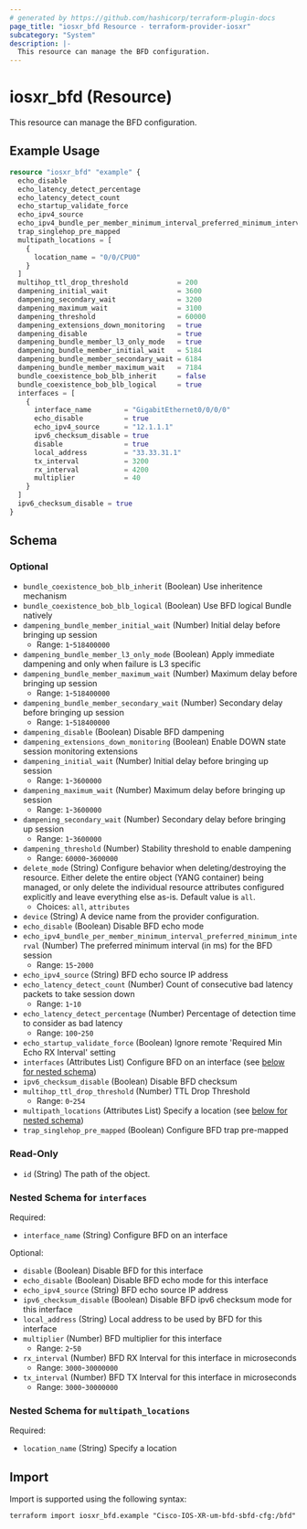 ```yaml
---
# generated by https://github.com/hashicorp/terraform-plugin-docs
page_title: "iosxr_bfd Resource - terraform-provider-iosxr"
subcategory: "System"
description: |-
  This resource can manage the BFD configuration.
---
```


# iosxr_bfd (Resource)

This resource can manage the BFD configuration.

## Example Usage

```terraform
resource "iosxr_bfd" "example" {
  echo_disable                                                            = true
  echo_latency_detect_percentage                                          = 200
  echo_latency_detect_count                                               = 10
  echo_startup_validate_force                                             = true
  echo_ipv4_source                                                        = "10.1.1.1"
  echo_ipv4_bundle_per_member_minimum_interval_preferred_minimum_interval = 200
  trap_singlehop_pre_mapped                                               = true
  multipath_locations = [
    {
      location_name = "0/0/CPU0"
    }
  ]
  multihop_ttl_drop_threshold            = 200
  dampening_initial_wait                 = 3600
  dampening_secondary_wait               = 3200
  dampening_maximum_wait                 = 3100
  dampening_threshold                    = 60000
  dampening_extensions_down_monitoring   = true
  dampening_disable                      = true
  dampening_bundle_member_l3_only_mode   = true
  dampening_bundle_member_initial_wait   = 5184
  dampening_bundle_member_secondary_wait = 6184
  dampening_bundle_member_maximum_wait   = 7184
  bundle_coexistence_bob_blb_inherit     = false
  bundle_coexistence_bob_blb_logical     = true
  interfaces = [
    {
      interface_name        = "GigabitEthernet0/0/0/0"
      echo_disable          = true
      echo_ipv4_source      = "12.1.1.1"
      ipv6_checksum_disable = true
      disable               = true
      local_address         = "33.33.31.1"
      tx_interval           = 3200
      rx_interval           = 4200
      multiplier            = 40
    }
  ]
  ipv6_checksum_disable = true
}
```

<!-- schema generated by tfplugindocs -->
## Schema

### Optional

- `bundle_coexistence_bob_blb_inherit` (Boolean) Use inheritence mechanism
- `bundle_coexistence_bob_blb_logical` (Boolean) Use BFD logical Bundle natively
- `dampening_bundle_member_initial_wait` (Number) Initial delay before bringing up session
  - Range: `1`-`518400000`
- `dampening_bundle_member_l3_only_mode` (Boolean) Apply immediate dampening and only when failure is L3 specific
- `dampening_bundle_member_maximum_wait` (Number) Maximum delay before bringing up session
  - Range: `1`-`518400000`
- `dampening_bundle_member_secondary_wait` (Number) Secondary delay before bringing up session
  - Range: `1`-`518400000`
- `dampening_disable` (Boolean) Disable BFD dampening
- `dampening_extensions_down_monitoring` (Boolean) Enable DOWN state session monitoring extensions
- `dampening_initial_wait` (Number) Initial delay before bringing up session
  - Range: `1`-`3600000`
- `dampening_maximum_wait` (Number) Maximum delay before bringing up session
  - Range: `1`-`3600000`
- `dampening_secondary_wait` (Number) Secondary delay before bringing up session
  - Range: `1`-`3600000`
- `dampening_threshold` (Number) Stability threshold to enable dampening
  - Range: `60000`-`3600000`
- `delete_mode` (String) Configure behavior when deleting/destroying the resource. Either delete the entire object (YANG container) being managed, or only delete the individual resource attributes configured explicitly and leave everything else as-is. Default value is `all`.
  - Choices: `all`, `attributes`
- `device` (String) A device name from the provider configuration.
- `echo_disable` (Boolean) Disable BFD echo mode
- `echo_ipv4_bundle_per_member_minimum_interval_preferred_minimum_interval` (Number) The preferred minimum interval (in ms) for the BFD session
  - Range: `15`-`2000`
- `echo_ipv4_source` (String) BFD echo source IP address
- `echo_latency_detect_count` (Number) Count of consecutive bad latency packets to take session down
  - Range: `1`-`10`
- `echo_latency_detect_percentage` (Number) Percentage of detection time to consider as bad latency
  - Range: `100`-`250`
- `echo_startup_validate_force` (Boolean) Ignore remote 'Required Min Echo RX Interval' setting
- `interfaces` (Attributes List) Configure BFD on an interface (see [below for nested schema](#nestedatt--interfaces))
- `ipv6_checksum_disable` (Boolean) Disable BFD checksum
- `multihop_ttl_drop_threshold` (Number) TTL Drop Threshold
  - Range: `0`-`254`
- `multipath_locations` (Attributes List) Specify a location (see [below for nested schema](#nestedatt--multipath_locations))
- `trap_singlehop_pre_mapped` (Boolean) Configure BFD trap pre-mapped

### Read-Only

- `id` (String) The path of the object.

<a id="nestedatt--interfaces"></a>
### Nested Schema for `interfaces`

Required:

- `interface_name` (String) Configure BFD on an interface

Optional:

- `disable` (Boolean) Disable BFD for this interface
- `echo_disable` (Boolean) Disable BFD echo mode for this interface
- `echo_ipv4_source` (String) BFD echo source IP address
- `ipv6_checksum_disable` (Boolean) Disable BFD ipv6 checksum mode for this interface
- `local_address` (String) Local address to be used by BFD for this interface
- `multiplier` (Number) BFD multiplier for this interface
  - Range: `2`-`50`
- `rx_interval` (Number) BFD RX Interval for this interface in microseconds
  - Range: `3000`-`30000000`
- `tx_interval` (Number) BFD TX Interval for this interface in microseconds
  - Range: `3000`-`30000000`


<a id="nestedatt--multipath_locations"></a>
### Nested Schema for `multipath_locations`

Required:

- `location_name` (String) Specify a location

## Import

Import is supported using the following syntax:

```shell
terraform import iosxr_bfd.example "Cisco-IOS-XR-um-bfd-sbfd-cfg:/bfd"
```
